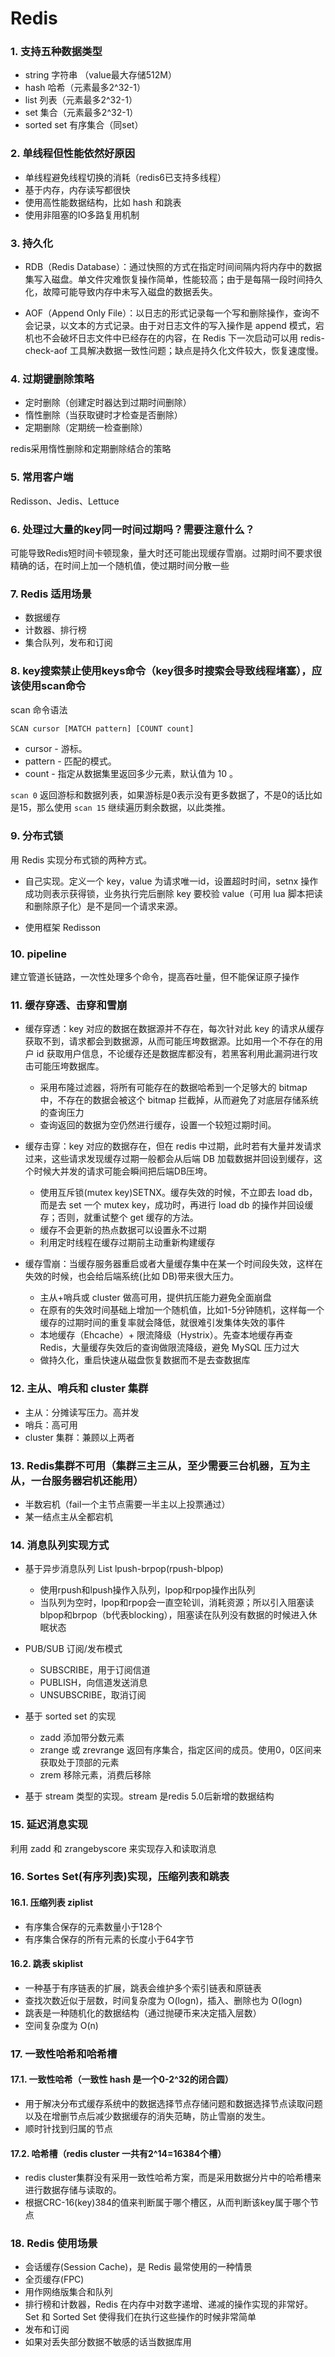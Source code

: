 
# Redis

### 1. 支持五种数据类型

- string 字符串  （value最大存储512M）
- hash 哈希（元素最多2^32-1）
- list 列表（元素最多2^32-1）
- set 集合（元素最多2^32-1）
- sorted set 有序集合（同set）

### 2. 单线程但性能依然好原因

- 单线程避免线程切换的消耗（redis6已支持多线程）
- 基于内存，内存读写都很快 
- 使用高性能数据结构，比如 hash 和跳表
- 使用非阻塞的IO多路复用机制

### 3. 持久化

- RDB（Redis Database）：通过快照的方式在指定时间间隔内将内存中的数据集写入磁盘。单文件灾难恢复操作简单，性能较高；由于是每隔一段时间持久化，故障可能导致内存中未写入磁盘的数据丢失。

- AOF（Append Only File）：以日志的形式记录每一个写和删除操作，查询不会记录，以文本的方式记录。由于对日志文件的写入操作是 append 模式，宕机也不会破坏日志文件中已经存在的内容，在 Redis 下一次启动可以用 redis-check-aof 工具解决数据一致性问题；缺点是持久化文件较大，恢复速度慢。
	
### 4. 过期键删除策略

- 定时删除（创建定时器达到过期时间删除）
- 惰性删除（当获取键时才检查是否删除）
- 定期删除（定期统一检查删除）

redis采用惰性删除和定期删除结合的策略

### 5. 常用客户端

Redisson、Jedis、Lettuce

### 6. 处理过大量的key同一时间过期吗？需要注意什么？

可能导致Redis短时间卡顿现象，量大时还可能出现缓存雪崩。过期时间不要求很精确的话，在时间上加一个随机值，使过期时间分散一些

### 7. Redis 适用场景

- 数据缓存
- 计数器、排行榜
- 集合队列，发布和订阅

### 8. key搜索禁止使用keys命令（key很多时搜索会导致线程堵塞），应该使用scan命令

scan 命令语法
```bash
SCAN cursor [MATCH pattern] [COUNT count]
```
- cursor - 游标。
- pattern - 匹配的模式。
- count - 指定从数据集里返回多少元素，默认值为 10 。

`scan 0` 返回游标和数据列表，如果游标是0表示没有更多数据了，不是0的话比如是15，那么使用 `scan 15` 继续遍历剩余数据，以此类推。

### 9. 分布式锁

用 Redis 实现分布式锁的两种方式。

- 自己实现。定义一个 key，value 为请求唯一id，设置超时时间，setnx 操作成功则表示获得锁，业务执行完后删除 key 要校验 value（可用 lua 脚本把读和删除原子化）是不是同一个请求来源。

- 使用框架 Redisson

### 10. pipeline

建立管道长链路，一次性处理多个命令，提高吞吐量，但不能保证原子操作

### 11. 缓存穿透、击穿和雪崩

- 缓存穿透：key 对应的数据在数据源并不存在，每次针对此 key 的请求从缓存获取不到，请求都会到数据源，从而可能压垮数据源。比如用一个不存在的用户 id 获取用户信息，不论缓存还是数据库都没有，若黑客利用此漏洞进行攻击可能压垮数据库。
    - 采用布隆过滤器，将所有可能存在的数据哈希到一个足够大的 bitmap 中，不存在的数据会被这个 bitmap 拦截掉，从而避免了对底层存储系统的查询压力
    - 查询返回的数据为空仍然进行缓存，设置一个较短过期时间。

- 缓存击穿：key 对应的数据存在，但在 redis 中过期，此时若有大量并发请求过来，这些请求发现缓存过期一般都会从后端 DB 加载数据并回设到缓存，这个时候大并发的请求可能会瞬间把后端DB压垮。
    - 使用互斥锁(mutex key)SETNX。缓存失效的时候，不立即去 load db，而是去 set 一个 mutex key，成功时，再进行 load db 的操作并回设缓存；否则，就重试整个 get 缓存的方法。
    - 缓存不会更新的热点数据可以设置永不过期
    - 利用定时线程在缓存过期前主动重新构建缓存
    
- 缓存雪崩：当缓存服务器重启或者大量缓存集中在某一个时间段失效，这样在失效的时候，也会给后端系统(比如 DB)带来很大压力。
    - 主从+哨兵或 cluster 做高可用，提供抗压能力避免全面崩盘
    - 在原有的失效时间基础上增加一个随机值，比如1-5分钟随机，这样每一个缓存的过期时间的重复率就会降低，就很难引发集体失效的事件
    - 本地缓存（Ehcache）+ 限流降级（Hystrix）。先查本地缓存再查 Redis，大量缓存失效后的查询做限流降级，避免 MySQL 压力过大
    - 做持久化，重启快速从磁盘恢复数据而不是去查数据库

### 12. 主从、哨兵和 cluster 集群

- 主从：分摊读写压力。高并发
- 哨兵：高可用
- cluster 集群：兼顾以上两者

### 13. Redis集群不可用（集群三主三从，至少需要三台机器，互为主从，一台服务器宕机还能用）

- 半数宕机（fail一个主节点需要一半主以上投票通过）
- 某一结点主从全都宕机

### 14. 消息队列实现方式

- 基于异步消息队列 List lpush-brpop(rpush-blpop)
    - 使用rpush和lpush操作入队列，lpop和rpop操作出队列
    - 当队列为空时，lpop和rpop会一直空轮训，消耗资源；所以引入阻塞读blpop和brpop（b代表blocking），阻塞读在队列没有数据的时候进入休眠状态

- PUB/SUB 订阅/发布模式
    - SUBSCRIBE，用于订阅信道
    - PUBLISH，向信道发送消息
    - UNSUBSCRIBE，取消订阅

- 基于 sorted set 的实现
    - zadd 添加带分数元素
    - zrange 或 zrevrange 返回有序集合，指定区间的成员。使用0，0区间来获取处于顶部的元素
    - zrem 移除元素，消费后移除
    
- 基于 stream 类型的实现。stream 是redis 5.0后新增的数据结构

### 15. 延迟消息实现

利用 zadd 和 zrangebyscore 来实现存入和读取消息

### 16. Sortes Set(有序列表)实现，压缩列表和跳表

#### 16.1. 压缩列表 ziplist

- 有序集合保存的元素数量小于128个
- 有序集合保存的所有元素的长度小于64字节

#### 16.2. 跳表 skiplist

- 一种基于有序链表的扩展，跳表会维护多个索引链表和原链表
- 查找次数近似于层数，时间复杂度为 O(logn)，插入、删除也为 O(logn)
- 跳表是一种随机化的数据结构（通过抛硬币来决定插入层数）
- 空间复杂度为 O(n)

### 17. 一致性哈希和哈希槽

#### 17.1. 一致性哈希（一致性 hash 是一个0-2^32的闭合圆）

- 用于解决分布式缓存系统中的数据选择节点存储问题和数据选择节点读取问题以及在增删节点后减少数据缓存的消失范畴，防止雪崩的发生。
- 顺时针找到归属的节点

#### 17.2. 哈希槽（redis cluster 一共有2^14=16384个槽）

- redis cluster集群没有采用一致性哈希方案，而是采用数据分片中的哈希槽来进行数据存储与读取的。
- 根据CRC-16(key)384的值来判断属于哪个槽区，从而判断该key属于哪个节点

### 18. Redis 使用场景

- 会话缓存(Session Cache)，是 Redis 最常使用的一种情景
- 全页缓存(FPC)
- 用作网络版集合和队列
- 排行榜和计数器，Redis 在内存中对数字递增、递减的操作实现的非常好。Set 和 Sorted Set 使得我们在执行这些操作的时候非常简单
- 发布和订阅
- 如果对丢失部分数据不敏感的话当数据库用